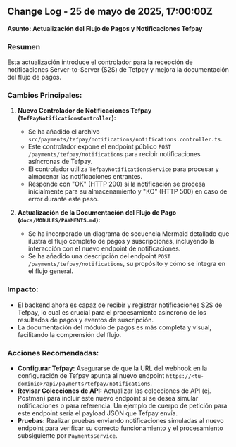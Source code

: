 ## Change Log - 25 de mayo de 2025, 17:00:00Z

**Asunto: Actualización del Flujo de Pagos y Notificaciones Tefpay**

### Resumen

Esta actualización introduce el controlador para la recepción de notificaciones Server-to-Server (S2S) de Tefpay y mejora la documentación del flujo de pagos.

### Cambios Principales:

1.  **Nuevo Controlador de Notificaciones Tefpay (`TefPayNotificationsController`):**

    - Se ha añadido el archivo `src/payments/tefpay/notifications/notifications.controller.ts`.
    - Este controlador expone el endpoint público `POST /payments/tefpay/notifications` para recibir notificaciones asíncronas de Tefpay.
    - El controlador utiliza `TefpayNotificationsService` para procesar y almacenar las notificaciones entrantes.
    - Responde con "OK" (HTTP 200) si la notificación se procesa inicialmente para su almacenamiento y "KO" (HTTP 500) en caso de error durante este paso.

2.  **Actualización de la Documentación del Flujo de Pago (`docs/MODULES/PAYMENTS.md`):**
    - Se ha incorporado un diagrama de secuencia Mermaid detallado que ilustra el flujo completo de pagos y suscripciones, incluyendo la interacción con el nuevo endpoint de notificaciones.
    - Se ha añadido una descripción del endpoint `POST /payments/tefpay/notifications`, su propósito y cómo se integra en el flujo general.

### Impacto:

- El backend ahora es capaz de recibir y registrar notificaciones S2S de Tefpay, lo cual es crucial para el procesamiento asíncrono de los resultados de pagos y eventos de suscripción.
- La documentación del módulo de pagos es más completa y visual, facilitando la comprensión del flujo.

### Acciones Recomendadas:

- **Configurar Tefpay:** Asegurarse de que la URL del webhook en la configuración de Tefpay apunta al nuevo endpoint `https://<tu-dominio>/api/payments/tefpay/notifications`.
- **Revisar Colecciones de API:** Actualizar las colecciones de API (ej. Postman) para incluir este nuevo endpoint si se desea simular notificaciones o para referencia. Un ejemplo de cuerpo de petición para este endpoint sería el payload JSON que Tefpay envía.
- **Pruebas:** Realizar pruebas enviando notificaciones simuladas al nuevo endpoint para verificar su correcto funcionamiento y el procesamiento subsiguiente por `PaymentsService`.
